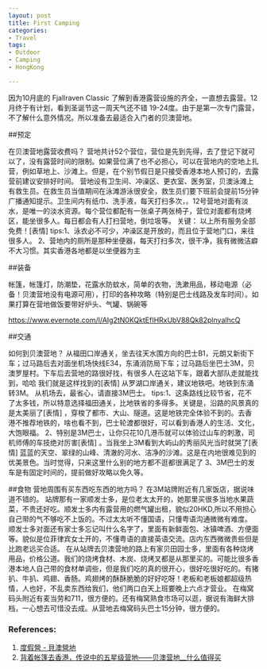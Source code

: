 ```yaml
---
layout: post
title: First Camping
categories: 
- Travel
tags:
- Outdoor
- Camping
- HongKong

---
```


因为10月底的 Fjallraven Classic 了解到香港露营设施的齐全，一直想去露营。12月终于有计划，看到圣诞节这一周天气还不错 19-24度。由于是第一次专门露营，不了解什么意外情况。所以准备去最适合入门者的贝澳营地。

<!--more-->

##预定

在贝澳营地露营收费吗？
          营地共计52个营位，营位是先到先得，去了登记下就可以了，没有露营时间的限制。如果营位满了也不必担心，可以在营地内的空地上扎营，例如草地上、沙滩上。但是，在个别节假日是只接受香港本地人预订的，去露营前建议安排好时间。
          营地设有卫生间、冲澡区、更衣室、医务室，贝澳泳滩上有救生员。在救生员当值期间在泳滩游泳很安全，救生员们要下班前会提前15分钟广播通知提示。卫生间内有纸巾、洗手液，每天打扫多次，。12号营地对面有淡水，是唯一的淡水资源。每个营位都配有一张桌子两张椅子，营位对面都有烧烤区，能坐很多人。每日都会有人打扫营地，倒垃圾等。
         关键： 以上所有服务全部免费！[表情] 
          tips:1、泳衣必不可少，冲澡区是开放的，而且位于营地门口，来往很多人。
                2、营地内的厕所是那种坐便器，每天打扫多次，很干净，我有微微洁癖不大习惯。其实香港各地都是以坐便器为主

##装备

帐篷，帐篷灯，防潮垫，花露水防蚊水，简单的衣物，洗漱用品，移动电源（必备！贝澳营地没有电源可用），打印的各种攻略（特别是巴士线路及发车时间）。如果打算在营地做饭要带好炉头、气罐、锅碗等

https://www.evernote.com/l/AIg2tN0KQktEfIHRxUbV88Qk82plnyalhcQ

##交通

如何到贝澳营地？
          从福田口岸通关，坐去往天水围方向的巴士B1，元朗又新街下车；过马路后去对面坐机场快线E34，东涌消防局下车；过马路后坐巴士3M，贝澳罗屋村。下车后去营地的路很好找，有很多人在这站下车，跟着大部队走就能找到，哈哈 我们就是这样找到的[表情] 
          从罗湖口岸通关，建议地铁吧。地铁到东涌转3M。
          从机场去，最省心，请直接3M巴士。
      tips:1、这条路线比较节省，花不了太多钱，所以特意选择福田通关，比地铁省的多得多。关键是，沿路的风景真的是太美丽了[表情] ，穿梭了都市、大山、隧道。这是地铁完全体验不到的。去香港不推荐地铁的，啥也看不到，巴士轮渡都很好，可以看到香港人的生活、文化，大饱眼福。
            2、特别是3M巴士，让你只花10几港币就可以体验过山车的刺激，司机师傅的车技绝对厉害[表情] 。当我坐上3M看到大屿山的秀丽风光当时就哭了[表情] 蓝蓝的天空、翠绿的山峰、清澈的河水、洁净的沙滩。这是在内地很难见到的优美景色。当时觉得，只来这里什么别的地方都不逛都很满足了
            3、3M巴士的发车是有固定时间的，提前做好攻略以免久等。

##食物
营地周围有买东西吃东西的地方吗？
           在3M站牌附近有几家饭店，据说味道不错的。
            站牌那有一家顺发士多，是位老太太开的，她那里买很多当地水果蔬菜，不贵还好吃。顺发士多内有露营用的燃气罐出租，貌似20HKD,所以不用担心自己带的气不够吃不上饭的。不过太太听不懂国语，只懂粤语沟通微微有难度。
           顺发士多对面还有家士多忘记叫什么名字了，里面有新鲜面包、冰镇啤酒、方便面等。貌似是位菲律宾女士开的，不懂粤语的直接英语交流。店内东西微微贵些但是比跑老远买合适。
           在从站牌去贝澳营地的路上有家贝田园士多，里面有各种烧烤用品，价格公道。我们的烧烤食材、木炭、烧烤叉都是从那里买的。可能比很多香港本地人自己带的食材单调些，但是我们吃的真的很开心，很好吃很好吃的。有猪扒、牛扒、鸡翅、香肠。鸡翅烤的酥酥脆脆的好好吃呀！老板和老板娘都超级热情，人也好，不乱卖东西给我们，他们两口白天上班要晚上六点才营业。
           在梅窝码头附近有麦当劳和711，很方便的。还有梅窝熟食市场可以逛，据说有海鲜大排档，一心想去可惜没去成。从营地去梅窝码头巴士15分钟，很方便的。

### References:
1. [度假營 - 貝澳營地](https://www.lcsd.gov.hk/tc/camp/campsites/p_ng_po.html)
2. [背着帐篷去香港，传说中的五星级营地——贝澳营地__什么值得买](https://post.smzdm.com/p/201498/)
